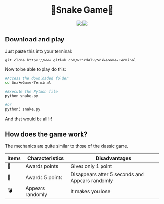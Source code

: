 <center><h1>🐍Snake Game🐍</h1></center>


<p align="center">
    <img src="https://img.shields.io/badge/-Python-success?logo=python&logoColor=ffffff&labelColor=success&color=white" >
    <img src="https://img.shields.io/badge/-Atari%20Game-success?logo=Atari&logoColor=ffffff&labelColor=success&color=white" >
</p>


## Download and play

Just paste this into your terminal:
```
git clone https://www.github.com/RchrdAlv/SnakeGame-Terminal
```

Now to be able to play do this:
```bash
#Access the downloaded folder
cd SnakeGame-Terminal

#Execute the Python file
python snake.py

#or
python3 snake.py
```
And that would be all✨!

## How does the game work?
The mechanics are quite similar to those of the classic game.

| items | Characteristics | Disadvantages |
|----------|----------|----------|
| 🍏 | Awards points | Gives only 1 point |
| 🍐 | Awards 5 points | Disappears after 5 seconds and Appears randomly |
| 💣 | Appears randomly | It makes you lose |

